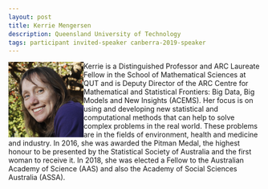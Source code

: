 ```yaml
---
layout: post
title: Kerrie Mengersen
description: Queensland University of Technology
tags: participant invited-speaker canberra-2019-speaker
---
```

<img align="left" width="150" height="150" src="/events/2019-04-canberra/people/Mengersen_Kerrie.jpg" alt="Kerrie Mengersen"/>Kerrie is a Distinguished Professor and ARC Laureate Fellow in the School of Mathematical Sciences at QUT and is Deputy Director of the ARC Centre for Mathematical and Statistical Frontiers: Big Data, Big Models and New Insights (ACEMS). Her focus is on using and developing new statistical and computational methods that can help to solve complex problems in the real world. These problems are in the fields of environment, health and medicine and industry. In 2016, she was awarded the Pitman Medal, the highest honour to be presented by the Statistical Society of Australia and the first woman to receive it. In 2018, she was elected a Fellow to the Australian Academy of Science (AAS) and also the Academy of Social Sciences Australia (ASSA).  

<a href="https://staff.qut.edu.au/staff/k.mengersen" title="Homepage" target="_blank" rel="noopener">
  <i class="fa fa-home fa-2x" style="color:#4FB3A9"></i>
</a>&nbsp;
<a href="https://twitter.com/KerrieMengersen" title="Twitter" target="_blank"
rel="noopener">
  <i class="fa fa-twitter fa-2x" style="color:#4FB3A9"></i>
</a>